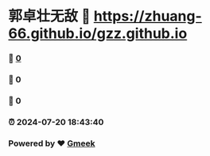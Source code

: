 # 郭卓壮无敌 :link: https://zhuang-66.github.io/gzz.github.io 
### :page_facing_up: [0](https://zhuang-66.github.io/gzz.github.io/tag.html) 
### :speech_balloon: 0 
### :hibiscus: 0 
### :alarm_clock: 2024-07-20 18:43:40 
### Powered by :heart: [Gmeek](https://github.com/Meekdai/Gmeek)
